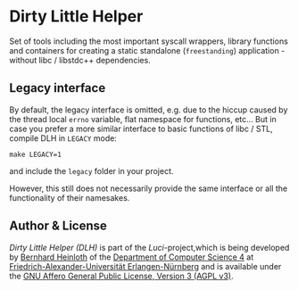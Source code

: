 Dirty Little Helper
===================

Set of tools including the most important syscall wrappers, library functions and containers for creating a static standalone (`freestanding`) application - without libc / libstdc++ dependencies.


Legacy interface
----------------

By default, the legacy interface is omitted, e.g. due to the hiccup caused by the thread local `errno` variable, flat namespace for functions, etc...
But in case you prefer a more similar interface to basic functions of libc / STL, compile DLH in `LEGACY` mode:

	make LEGACY=1

and include the `legacy` folder in your project.

However, this still does not necessarily provide the same interface or all the functionality of their namesakes.


Author & License
----------------

*Dirty Little Helper (DLH)* is part of the *Luci*-project,which is being developed by [Bernhard Heinloth](https://sys.cs.fau.de/person/heinloth) of the [Department of Computer Science 4](https://sys.cs.fau.de/) at [Friedrich-Alexander-Universität Erlangen-Nürnberg](https://www.fau.eu/) and is available under the [GNU Affero General Public License, Version 3 (AGPL v3)](LICENSE.md).
